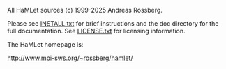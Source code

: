 All HaMLet sources (c) 1999-2025 Andreas Rossberg.

Please see [INSTALL.txt](doc/INSTALL.txt) for brief instructions and the doc directory for
the full documentation. See [LICENSE.txt](doc/LICENSE.txt) for licensing information.

The HaMLet homepage is:

  http://www.mpi-sws.org/~rossberg/hamlet/

